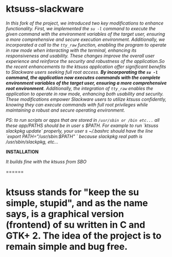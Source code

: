 ktsuss-slackware
=======
*In this fork of the project, we introduced two key modifications to enhance functionality. First, we implemented the `su -l` command to execute the given command with the environment variables of the target user, ensuring a more comprehensive and secure execution environment. Additionally, we incorporated a call to the `tty_raw` function, enabling the program to operate in raw mode when interacting with the terminal, enhancing its responsiveness and usability. These changes improve the overall user experience and reinforce the security and robustness of the application.So the recent enhancements to the ktsuss application offer significant benefits to Slackware users seeking full root access. **By incorporating the `su -l` command, the application now executes commands with the complete environment variables of the target user, ensuring a more comprehensive root environment**. Additionally, the integration of `tty_raw` enables the application to operate in raw mode, enhancing both usability and security. These modifications empower Slackware users to utilize ktsuss confidently, knowing they can execute commands with full root privileges while maintaining a robust and secure operating environment.*

*PS: to run scripts or apps that are stored in `/usr/sbin or /bin etc...` all these app/PATHS should be in user s $PATH.
For example to run `ktsuss slackpkg update` properly, your user s ~/.bashrc should have the line `export PATH="/usr/sbin:$PATH"
` because slackpkg real path is /usr/sbin/slackpkg, etc...*

**INSTALLATION**

*It builds fine with the ktsuss from SBO*


======

ktsuss stands for "keep the su simple, stupid", and as the name says, is a graphical version (frontend) of su written in C and GTK+ 2. The idea of the project is to remain simple and bug free.
======


